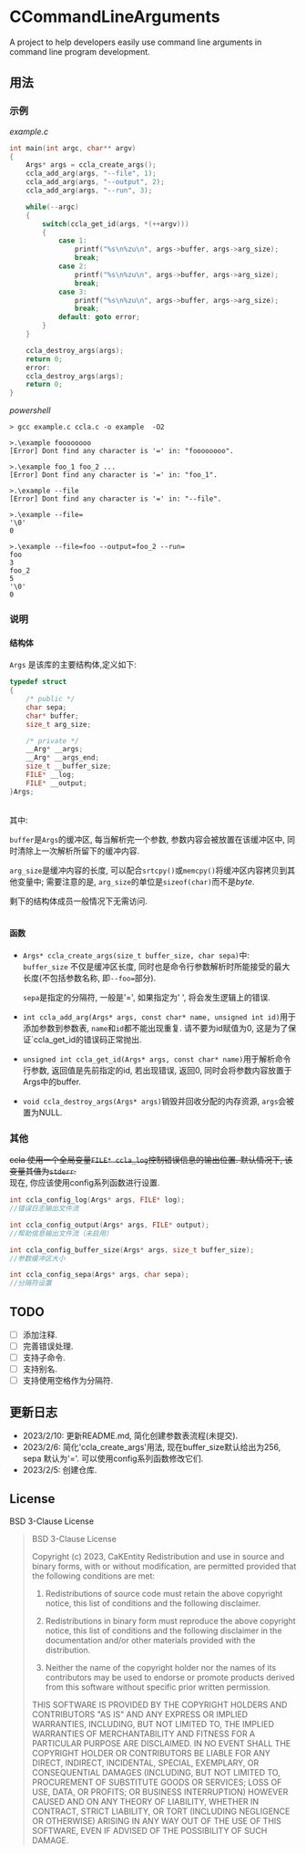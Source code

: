 # CCommandLineArguments
A project to help developers easily use command line arguments in command line program development.
## 用法
### 示例
_example.c_
``` C
int main(int argc, char** argv)
{
    Args* args = ccla_create_args();
    ccla_add_arg(args, "--file", 1);
    ccla_add_arg(args, "--output", 2);
    ccla_add_arg(args, "--run", 3);

    while(--argc)
    {
        switch(ccla_get_id(args, *(++argv)))
        {
            case 1:
                printf("%s\n%zu\n", args->buffer, args->arg_size);
                break;
            case 2:
                printf("%s\n%zu\n", args->buffer, args->arg_size);
                break;
            case 3:
                printf("%s\n%zu\n", args->buffer, args->arg_size);
                break;
            default: goto error;
        }
    }

    ccla_destroy_args(args);
    return 0;
    error:
    ccla_destroy_args(args);
    return 0;
}

```
*powershell*
    
    > gcc example.c ccla.c -o example  -O2
    
    >.\example foooooooo
    [Error] Dont find any character is '=' in: "foooooooo".
    
    >.\example foo_1 foo_2 ...
    [Error] Dont find any character is '=' in: "foo_1".
    
    >.\example --file
    [Error] Dont find any character is '=' in: "--file".
    
    >.\example --file=
    '\0'
    0
    
    >.\example --file=foo --output=foo_2 --run=
    foo
    3
    foo_2
    5
    '\0'
    0
### 说明
#### 结构体
`Args` 是该库的主要结构体,定义如下:

```C
typedef struct
{
    /* public */
    char sepa;
    char* buffer;
    size_t arg_size;

    /* private */
    __Arg* __args;
    __Arg* __args_end;
    size_t __buffer_size;
    FILE* __log;
    FILE* __output;
}Args;

```  
</br>
其中:

`buffer`是`Args`的缓冲区, 每当解析完一个参数, 参数内容会被放置在该缓冲区中, 同时清除上一次解析所留下的缓冲内容.

`arg_size`是缓冲内容的长度, 可以配合`srtcpy()`或`memcpy()`将缓冲区内容拷贝到其他变量中; 需要注意的是, `arg_size`的单位是`sizeof(char)`而不是*byte*.

剩下的结构体成员一般情况下无需访问.</br></br>

#### 函数
- `Args* ccla_create_args(size_t buffer_size, char sepa)`中:  
   `buffer_size` 不仅是缓冲区长度, 同时也是命令行参数解析时所能接受的最大长度(不包括参数名称, 即`--foo=`部分).

   `sepa`是指定的分隔符, 一般是'=', 如果指定为' ', 将会发生逻辑上的错误.


- `int ccla_add_arg(Args* args, const char* name, unsigned int id)`用于添加参数到参数表, `name`和`id`都不能出现重复. 请不要为id赋值为0, 这是为了保证`ccla_get_id的错误码正常抛出.

- `unsigned int ccla_get_id(Args* args, const char* name)`用于解析命令行参数, 返回值是先前指定的id, 若出现错误, 返回0, 同时会将参数内容放置于Args中的buffer.

- `void ccla_destroy_args(Args* args)`销毁并回收分配的内存资源, `args`会被置为NULL.
### 其他

~~ccla 使用一个全局变量`FILE* ccla_log`控制错误信息的输出位置. 默认情况下, 该变量其值为`stderr`.~~  
现在, 你应该使用config系列函数进行设置.
```C
int ccla_config_log(Args* args, FILE* log);
//错误日志输出文件流

int ccla_config_output(Args* args, FILE* output);
//帮助信息输出文件流（未启用）

int ccla_config_buffer_size(Args* args, size_t buffer_size);
//参数缓冲区大小

int ccla_config_sepa(Args* args, char sepa);
//分隔符设置
```
## TODO
- [ ] 添加注释.
- [ ] 完善错误处理.
- [ ] 支持子命令.
- [ ] 支持别名.
- [ ] 支持使用空格作为分隔符.

## 更新日志
- 2023/2/10: 更新README.md, 简化创建参数表流程(未提交).
- 2023/2/6: 简化'ccla_create_args'用法, 现在buffer_size默认给出为256, sepa 默认为'='. 可以使用config系列函数修改它们.
- 2023/2/5: 创建仓库.

## License
BSD 3-Clause License
>
>BSD 3-Clause License
>
>Copyright (c) 2023, CaKEntity
>Redistribution and use in source and binary forms, with or without
>modification, are permitted provided that the following conditions are met:
>
>1. Redistributions of source code must retain the above copyright notice, this
>   list of conditions and the following disclaimer.
>
>2. Redistributions in binary form must reproduce the above copyright notice,
>   this list of conditions and the following disclaimer in the documentation
>   and/or other materials provided with the distribution.
>
>3. Neither the name of the copyright holder nor the names of its
>   contributors may be used to endorse or promote products derived from
>   this software without specific prior written permission.
>
>THIS SOFTWARE IS PROVIDED BY THE COPYRIGHT HOLDERS AND CONTRIBUTORS "AS IS"
AND ANY EXPRESS OR IMPLIED WARRANTIES, INCLUDING, BUT NOT LIMITED TO, THE
IMPLIED WARRANTIES OF MERCHANTABILITY AND FITNESS FOR A PARTICULAR PURPOSE ARE
DISCLAIMED. IN NO EVENT SHALL THE COPYRIGHT HOLDER OR CONTRIBUTORS BE LIABLE
FOR ANY DIRECT, INDIRECT, INCIDENTAL, SPECIAL, EXEMPLARY, OR CONSEQUENTIAL
DAMAGES (INCLUDING, BUT NOT LIMITED TO, PROCUREMENT OF SUBSTITUTE GOODS OR
SERVICES; LOSS OF USE, DATA, OR PROFITS; OR BUSINESS INTERRUPTION) HOWEVER
CAUSED AND ON ANY THEORY OF LIABILITY, WHETHER IN CONTRACT, STRICT LIABILITY,
OR TORT (INCLUDING NEGLIGENCE OR OTHERWISE) ARISING IN ANY WAY OUT OF THE USE
OF THIS SOFTWARE, EVEN IF ADVISED OF THE POSSIBILITY OF SUCH DAMAGE.
